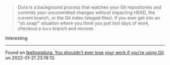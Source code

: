 > Dura is a background process that watches your Git repositories and commits your uncommitted changes without impacting HEAD, the current branch, or the Git index (staged files). If you ever get into an "oh snap!" situation where you think you just lost days of work, checkout a `dura` branch and recover.

Interesting 

---
Found on [tkelloggdura: You shouldn't ever lose your work if you're using Git](https://github.com/tkellogg/dura) on 2022-01-21 23:19:13.